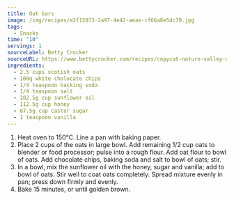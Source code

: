 ```yaml
---
title: Oat bars
image: /img/recipes/e2f12073-2a97-4e42-aeae-cf66a8e5dc79.jpg
tags:
  - Snacks
time: "10"
servings: 1
sourceLabel: Betty Crocker
sourceURL: https://www.bettycrocker.com/recipes/copycat-nature-valley-oats-n-honey-bars/1844be8b-ece4-4c84-906e-81beeb9f386f
ingredients:
  - 2.5 cups scotish oats
  - 100g white cholocate chips
  - 1/4 teaspoon backing soda
  - 1/4 teaspoon salt
  - 102.5g cup sunflower oil
  - 112.5g cup honey
  - 67.5g cup castor sugar
  - 1 teaspoon vanilla
---
```

1. Heat oven to 150°C. Line a pan with baking paper.
2. Place 2 cups of the oats in large bowl. Add remaining 1/2 cup oats to blender or food processor; pulse into a rough flour. Add oat flour to bowl of oats. Add chocolate chips, baking soda and salt to bowl of oats; stir.
3. In a bowl, mix the sunflower oil with the honey, sugar and vanilla; add to bowl of oats. Stir well to coat oats completely. Spread mixture evenly in pan; press down firmly and evenly.
4. Bake 15 minutes, or until golden brown.
